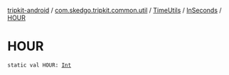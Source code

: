 [tripkit-android](../../../index.md) / [com.skedgo.tripkit.common.util](../../index.md) / [TimeUtils](../index.md) / [InSeconds](index.md) / [HOUR](./-h-o-u-r.md)

# HOUR

`static val HOUR: `[`Int`](https://kotlinlang.org/api/latest/jvm/stdlib/kotlin/-int/index.html)